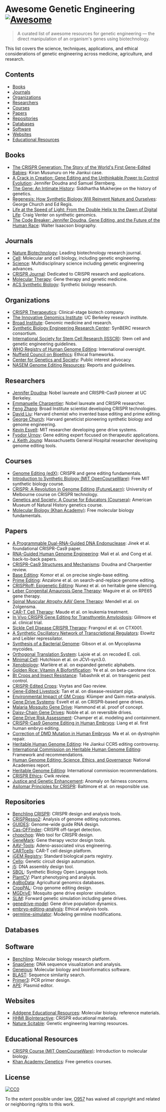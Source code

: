 # Awesome Genetic Engineering [![Awesome](https://awesome.re/badge-flat.svg)](https://awesome.re)

> A curated list of awesome resources for genetic engineering — the direct manipulation of an organism's genes using biotechnology.

This list covers the science, techniques, applications, and ethical considerations of genetic engineering across medicine, agriculture, and research.

## Contents

- [Books](#books)
- [Journals](#journals)
- [Organizations](#organizations)
- [Researchers](#researchers)
- [Courses](#courses)
- [Papers](#papers)
- [Repositories](#repositories)
- [Databases](#databases)
- [Software](#software)
- [Websites](#websites)
- [Educational Resources](#educational-resources)

## Books

- [The CRISPR Generation: The Story of the World's First Gene-Edited Babies](https://www.amazon.com/CRISPR-Generation-Story-Worlds-Gene-Edited/dp/0358223598): Kiran Musunuru on He Jiankui case.
- [A Crack in Creation: Gene Editing and the Unthinkable Power to Control Evolution](https://www.amazon.com/Crack-Creation-Editing-Unthinkable-Evolution/dp/0544716949): Jennifer Doudna and Samuel Sternberg.
- [The Gene: An Intimate History](https://www.amazon.com/Gene-Intimate-History-Siddhartha-Mukherjee/dp/147673352X): Siddhartha Mukherjee on the history of genetics.
- [Regenesis: How Synthetic Biology Will Reinvent Nature and Ourselves](https://www.amazon.com/Regenesis-Synthetic-Biology-Reinvent-Ourselves/dp/0465075703): George Church and Ed Regis.
- [Life at the Speed of Light: From the Double Helix to the Dawn of Digital Life](https://www.amazon.com/Life-Speed-Light-Double-Digital/dp/0670025402): Craig Venter on synthetic genomics.
- [The Code Breaker: Jennifer Doudna, Gene Editing, and the Future of the Human Race](https://www.amazon.com/Code-Breaker-Jennifer-Editing-Future/dp/1982115858): Walter Isaacson biography.

## Journals

- [Nature Biotechnology](https://www.nature.com/nbt/): Leading biotechnology research journal.
- [Cell](https://www.cell.com/): Molecular and cell biology, including genetic engineering.
- [Science](https://www.science.org/): Multidisciplinary science including genetic engineering advances.
- [CRISPR Journal](https://www.liebertpub.com/journal/crispr): Dedicated to CRISPR research and applications.
- [Molecular Therapy](https://www.cell.com/molecular-therapy-family/molecular-therapy/home): Gene therapy and genetic medicine.
- [ACS Synthetic Biology](https://pubs.acs.org/journal/asbcd6): Synthetic biology research.

## Organizations

- [CRISPR Therapeutics](https://crisprtx.com/): Clinical-stage biotech company.
- [The Innovative Genomics Institute](https://innovativegenomics.org/): UC Berkeley research institute.
- [Broad Institute](https://www.broadinstitute.org/): Genomic medicine and research.
- [Synthetic Biology Engineering Research Center](https://synberc.org/): SynBERC research consortium.
- [International Society for Stem Cell Research (ISSCR)](https://www.isscr.org/): Stem cell and genetic engineering guidelines.
- [WHO Registry of Human Genome Editing](https://www.who.int/groups/expert-advisory-committee-on-developing-global-standards-for-governance-and-oversight-of-human-genome-editing): International oversight.
- [Nuffield Council on Bioethics](https://www.nuffieldbioethics.org/topics/genome-editing): Ethical frameworks.
- [Center for Genetics and Society](https://www.geneticsandsociety.org/): Public interest advocacy.
- [NASEM Genome Editing Resources](https://www.nationalacademies.org/topics/genome-editing): Reports and guidelines.

## Researchers

- [Jennifer Doudna](https://doudnalab.org/): Nobel laureate and CRISPR-Cas9 pioneer at UC Berkeley.
- [Emmanuelle Charpentier](https://www.mpg.de/11683344/emmanuelle-charpentier): Nobel laureate and CRISPR researcher.
- [Feng Zhang](https://zlab.bio/): Broad Institute scientist developing CRISPR technologies.
- [David Liu](https://liugroup.us/): Harvard chemist who invented base editing and prime editing.
- [George Church](https://hsci.harvard.edu/people/george-m-church-phd): Harvard geneticist pioneering synthetic biology and genome engineering.
- [Kevin Esvelt](https://www.媒体lab.mit.edu/people/esvelt/overview/): MIT researcher developing gene drive systems.
- [Fyodor Urnov](https://www.altius.org/our-people/fyodor-urnov-phd/): Gene editing expert focused on therapeutic applications.
- [J. Keith Joung](https://www.jounglab.org/): Massachusetts General Hospital researcher developing genome editing tools.

## Courses

- [Genome Editing (edX)](https://www.edx.org/): CRISPR and gene editing fundamentals.
- [Introduction to Synthetic Biology (MIT OpenCourseWare)](https://ocw.mit.edu/courses/biological-engineering/): Free MIT synthetic biology course.
- [CRISPR: A Revolution in Genome Editing (FutureLearn)](https://www.futurelearn.com/): University of Melbourne course on CRISPR technology.
- [Genetics and Society: A Course for Educators (Coursera)](https://www.coursera.org/learn/genetics-society): American Museum of Natural History genetics course.
- [Molecular Biology (Khan Academy)](https://www.khanacademy.org/science/ap-biology/gene-expression-and-regulation): Free molecular biology fundamentals.

## Papers

- [A Programmable Dual-RNA-Guided DNA Endonuclease](https://www.science.org/doi/10.1126/science.1225829): Jinek et al. foundational CRISPR-Cas9 paper.
- [RNA-Guided Human Genome Engineering](https://www.science.org/doi/10.1126/science.1232033): Mali et al. and Cong et al. back-to-back papers.
- [CRISPR-Cas9 Structures and Mechanisms](https://www.annualreviews.org/doi/abs/10.1146/annurev-biophys-062215-010822): Doudna and Charpentier review.
- [Base Editing](https://www.nature.com/articles/nature17946): Komor et al. on precise single-base editing.
- [Prime Editing](https://www.nature.com/articles/s41586-019-1711-4): Anzalone et al. on search-and-replace genome editing.
- [CRISPRoff: Epigenetic Editing](https://www.cell.com/cell/fulltext/S0092-8674(21)00353-6): Nunez et al. on heritable gene silencing.
- [Leber Congenital Amaurosis Gene Therapy](https://www.nejm.org/doi/full/10.1056/NEJMoa0802268): Maguire et al. on RPE65 gene therapy.
- [Spinal Muscular Atrophy AAV Gene Therapy](https://www.nejm.org/doi/full/10.1056/NEJMoa1706198): Mendell et al. on Zolgensma.
- [CAR-T Cell Therapy](https://www.nejm.org/doi/full/10.1056/NEJMoa1407222): Maude et al. on leukemia treatment.
- [In Vivo CRISPR Gene Editing for Transthyretin Amyloidosis](https://www.nejm.org/doi/full/10.1056/NEJMoa2107454): Gillmore et al. clinical trial.
- [Sickle Cell Disease CRISPR Therapy](https://www.nejm.org/doi/full/10.1056/NEJMoa2031054): Frangoul et al. on CTX001.
- [A Synthetic Oscillatory Network of Transcriptional Regulators](https://www.nature.com/articles/35002125): Elowitz and Leibler repressilator.
- [Synthesis of a Bacterial Genome](https://www.science.org/doi/10.1126/science.1190719): Gibson et al. on Mycoplasma mycoides.
- [Orthogonal Translation System](https://www.nature.com/articles/nature13314): Lajoie et al. on recoded E. coli.
- [Minimal Cell](https://www.science.org/doi/10.1126/science.aad6253): Hutchison et al. on JCVI-syn3.0.
- [Xenobiology](https://www.nature.com/articles/nature08187): Marlière et al. on expanded genetic alphabets.
- [Golden Rice: Vitamin A Biofortification](https://www.science.org/doi/10.1126/science.287.5451.303): Ye et al. on beta-carotene rice.
- [Bt Crops and Insect Resistance](https://www.nature.com/articles/nbt1003): Tabashnik et al. on transgenic pest control.
- [CRISPR-Edited Crops](https://www.nature.com/articles/nbt.3808): Voytas and Gao review.
- [Gene-Edited Livestock](https://www.nature.com/articles/s41467-020-14583-x): Tan et al. on disease-resistant pigs.
- [Environmental Impact of GM Crops](https://www.nature.com/articles/s41598-018-21284-2): Klümper and Qaim meta-analysis.
- [Gene Drive Systems](https://www.science.org/doi/10.1126/science.1260572): Esvelt et al. on CRISPR-based gene drives.
- [Malaria Mosquito Gene Drive](https://www.nature.com/articles/nbt.3412): Hammond et al. proof of concept.
- [Daisy-Chain Gene Drives](https://www.pnas.org/doi/10.1073/pnas.1716358116): Noble et al. on reversible drives.
- [Gene Drive Risk Assessment](https://www.nature.com/articles/s41437-019-0231-2): Champer et al. modeling and containment.
- [CRISPR-Cas9 Genome Editing in Human Embryos](https://link.springer.com/article/10.1007/s13238-015-0153-5): Liang et al. first human embryo editing.
- [Correction of DMD Mutation in Human Embryos](https://www.nature.com/articles/nature23305): Ma et al. on dystrophin repair.
- [Heritable Human Genome Editing](https://www.nature.com/articles/s41586-018-0734-8): He Jiankui CCR5 editing controversy.
- [International Commission on Heritable Human Genome Editing](https://www.nationalacademies.org/news/2020/09/heritable-human-genome-editing): Framework and recommendations.
- [Human Genome Editing: Science, Ethics, and Governance](https://www.nap.edu/catalog/24623/human-genome-editing-science-ethics-and-governance): National Academies report.
- [Heritable Genome Editing](https://www.nature.com/articles/s41586-020-2880-x): International commission recommendations.
- [CRISPR Ethics](https://www.annualreviews.org/doi/abs/10.1146/annurev-med-112618-015557): Cwik review.
- [Justice and Genetic Enhancement](https://www.nature.com/articles/s41576-020-0238-6): Anomaly on fairness concerns.
- [Asilomar Principles for  CRISPR](https://www.cell.com/cell/fulltext/S0092-8674(15)01705-5): Baltimore et al. on responsible use.

## Repositories

- [Benchling CRISPR](https://github.com/benchling/crispr): CRISPR design and analysis tools.
- [CRISPResso2](https://github.com/pinellolab/CRISPResso2): Analysis of genome editing outcomes.
- [GUIDES](https://github.com/pritykinlab/guidescan-cli): Genome-wide guide RNA design.
- [Cas-OFFinder](https://github.com/snugel/cas-offinder): CRISPR off-target detection.
- [chopchop](https://github.com/valenlab/chopchop): Web tool for CRISPR design.
- [GeneMark](https://github.com/davidji99/genemark): Gene therapy vector design tools.
- [AAV-Tools](https://github.com/broadinstitute/aav-tools): Adeno-associated virus engineering.
- [CARTcells](https://github.com/immunotherapy/cart-design): CAR-T cell design platform.
- [iGEM Registry](https://github.com/SynBioHub/synbiohub): Standard biological parts registry.
- [Cello](https://github.com/CIDARLAB/cello): Genetic circuit design automation.
- [j5](https://github.com/TeselaGen/jbei-ice): DNA assembly design tool.
- [SBOL](https://github.com/SynBioDex/pySBOL3): Synthetic Biology Open Language tools.
- [PlantCV](https://github.com/danforthcenter/plantcv): Plant phenotyping and analysis.
- [AgBioData](https://github.com/agbiodata/data-resources): Agricultural genomics databases.
- [CropPAL](https://github.com/croppal/croppal): Crop genome editing design.
- [MGDrivE](https://github.com/MarshallLab/MGDrivE): Mosquito gene drive explorer simulation.
- [SLiM](https://github.com/MesserLab/SLiM): Forward genetic simulation including gene drives.
- [genedrive-model](https://github.com/messerlab/gene-drive-simulations): Gene drive population dynamics.
- [embryo-editing-analysis](https://github.com/ethicsAI/germline-editing): Ethical analysis tools.
- [germline-simulator](https://github.com/genomics/heritability-models): Modeling germline modifications.

## Databases

## Software

- [Benchling](https://www.benchling.com/): Molecular biology research platform.
- [SnapGene](https://www.snapgene.com/): DNA sequence visualization and analysis.
- [Geneious](https://www.geneious.com/): Molecular biology and bioinformatics software.
- [BLAST](https://blast.ncbi.nlm.nih.gov/): Sequence similarity search.
- [Primer3](https://primer3.org/): PCR primer design.
- [APE](https://jorgensen.biology.utah.edu/wayned/ape/): Plasmid editor.

## Websites

- [Addgene Educational Resources](https://www.addgene.org/mol-bio-reference/): Molecular biology reference materials.
- [HHMI BioInteractive](https://www.biointeractive.org/classroom-resources/crispr-cas-9-mechanism-applications): CRISPR educational materials.
- [Nature Scitable](https://www.nature.com/scitable/topic/genetic-engineering-12/): Genetic engineering learning resources.

## Educational Resources

- [CRISPR Course (MIT OpenCourseWare)](https://ocw.mit.edu/courses/biology/7-016-introductory-biology-fall-2018/): Introduction to molecular biology.
- [Khan Academy Genetics](https://www.khanacademy.org/science/ap-biology/gene-expression-and-regulation): Free genetics courses.

## License

[![CC0](http://mirrors.creativecommons.org/presskit/buttons/88x31/svg/cc-zero.svg)](https://creativecommons.org/publicdomain/zero/1.0/)

To the extent possible under law, [O957](https://github.com/O957) has waived all copyright and related or neighboring rights to this work.

